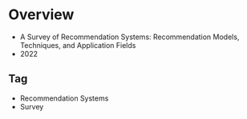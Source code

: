 # Overview
- A Survey of Recommendation Systems: Recommendation Models, Techniques, and Application Fields
- 2022

## Tag
- Recommendation Systems
- Survey
